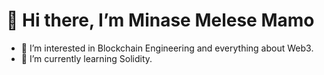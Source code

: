 # 👋 Hi there, I’m Minase Melese Mamo

- 👀 I’m interested in Blockchain Engineering and everything about Web3.
- 🌱 I’m currently learning  Solidity.


